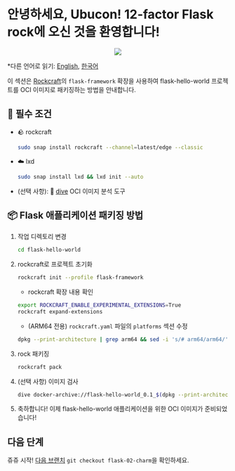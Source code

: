 # 안녕하세요, Ubucon! 12-factor Flask rock에 오신 것을 환영합니다!

<p align="center">
    <img src="https://encrypted-tbn0.gstatic.com/images?q=tbn:ANd9GcQt_7ioYr9T6uh35rT46Z_cyNVtMM_SgbHppA&s">
</p>

\*다른 언어로 읽기: [English](README.md), [한국어](README.ko.md)

이 섹션은 [Rockcraft](https://github.com/canonical/rockcraft)의 `flask-framework` 확장을 사용하여 flask-hello-world 프로젝트를 OCI 이미지로 패키징하는 방법을 안내합니다.

## 📝 필수 조건

- 🪨 rockcraft
  ```bash
  sudo snap install rockcraft --channel=latest/edge --classic
  ```
- ☁️ lxd
  ```bash
  sudo snap install lxd && lxd init --auto
  ```
- (선택 사항): 🤿 [dive](https://github.com/wagoodman/dive) OCI 이미지 분석 도구

## 📦 Flask 애플리케이션 패키징 방법

1. 작업 디렉토리 변경
   ```bash
   cd flask-hello-world
   ```
2. rockcraft로 프로젝트 초기화
   ```bash
   rockcraft init --profile flask-framework
   ```
   - rockcraft 확장 내용 확인
   ```bash
   export ROCKCRAFT_ENABLE_EXPERIMENTAL_EXTENSIONS=True
   rockcraft expand-extensions
   ```
   - (ARM64 전용) `rockcraft.yaml` 파일의 `platforms` 섹션 수정
   ```bash
   dpkg --print-architecture | grep arm64 && sed -i 's/# arm64/arm64/' rockcraft.yaml
      ```

3. rock 패키징
   ```bash
   rockcraft pack
   ```
4. (선택 사항) 이미지 검사
   ```bash
   dive docker-archive://flask-hello-world_0.1_$(dpkg --print-architecture).rock
   ```
5. 축하합니다! 이제 flask-hello-world 애플리케이션을 위한 OCI 이미지가 준비되었습니다!

## 다음 단계

쥬쥬 시작! [다음 브랜치](https://github.com/yanksyoon/hello-ubucon/tree/flask-02-charm) `git checkout flask-02-charm`을 확인하세요.
